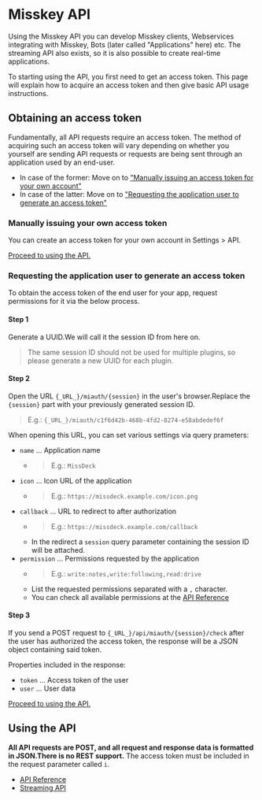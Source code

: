 # Misskey API

Using the Misskey API you can develop Misskey clients, Webservices integrating with Misskey, Bots (later called "Applications" here) etc. The streaming API also exists, so it is also possible to create real-time applications.

To starting using the API, you first need to get an access token. This page will explain how to acquire an access token and then give basic API usage instructions.

## Obtaining an access token
Fundamentally, all API requests require an access token. The method of acquiring such an access token will vary depending on whether you yourself are sending API requests or requests are being sent through an application used by an end-user.

* In case of the former:  Move on to [ "Manually issuing an access token for your own account" ](#自分自身のアクセストークンを手動発行する)
* In case of the latter: Move on to [ "Requesting the application user to generate an access token" ](#アプリケーション利用者にアクセストークンの発行をリクエストする)

### Manually issuing your own access token
You can create an access token for your own account in Settings > API.

[Proceed to using the API.](#APIの使い方)

### Requesting the application user to generate an access token
To obtain the access token of the end user for your app, request permissions for it via the below process.

#### Step 1

Generate a UUID.We will call it the session ID from here on.

> The same session ID should not be used for multiple plugins, so please generate a new UUID for each plugin.

#### Step 2

Open the URL `{_URL_}/miauth/{session}` in the user's browser.Replace the `{session}` part with your previously generated session ID.
> E.g.: `{_URL_}/miauth/c1f6d42b-468b-4fd2-8274-e58abdedef6f`

When opening this URL, you can set various settings via query prameters:
* `name` ... Application name
    * > E.g.: `MissDeck`
* `icon` ... Icon URL of the application
    * > E.g.: `https://missdeck.example.com/icon.png`
* `callback` ... URL to redirect to after authorization
    * > E.g.: `https://missdeck.example.com/callback`
    * In the redirect a `session` query parameter containing the session ID will be attached.
* `permission` ... Permissions requested by the application
    * > E.g.: `write:notes,write:following,read:drive`
    * List the requested permissions separated with a `,` character.
    * You can check all available permissions at the [API Reference](/api-doc)

#### Step 3
If you send a POST request to `{_URL_}/api/miauth/{session}/check` after the user has authorized the access token, the response will be a JSON object containing said token.

Properties included in the response:
* `token` ... Access token of the user
* `user` ... User data

[Proceed to using the API.](#APIの使い方)

## Using the API
**All API requests are POST, and all request and response data is formatted in JSON.There is no REST support.** The access token must be included in the request parameter called `i`.

* [API Reference](/api-doc)
* [Streaming API](./stream)
